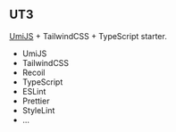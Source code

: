 ## UT3

[UmiJS](https://umijs.org/) + TailwindCSS + TypeScript starter.

- UmiJS
- TailwindCSS
- Recoil
- TypeScript
- ESLint
- Prettier
- StyleLint
- ...
